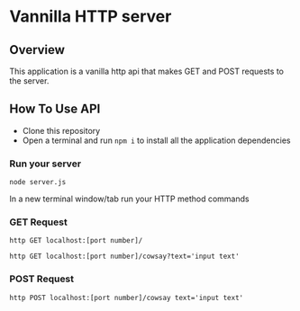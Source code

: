 # **Vannilla HTTP server**

## **Overview**

  This application is a vanilla http api that makes GET and POST requests to the server.


## **How To Use API**
  * Clone this repository
  * Open a terminal and run `npm i` to install all the application dependencies

### **Run your server**
   `node server.js`

In a new terminal window/tab run your HTTP method commands

### **GET Request**
  `http GET localhost:[port number]/`

  `http GET localhost:[port number]/cowsay?text='input text' `

### **POST Request**
  `http POST localhost:[port number]/cowsay text='input text'`
